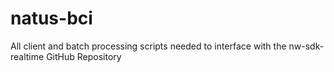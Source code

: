 # natus-bci
All client and batch processing scripts needed to interface with the nw-sdk-realtime GitHub Repository
